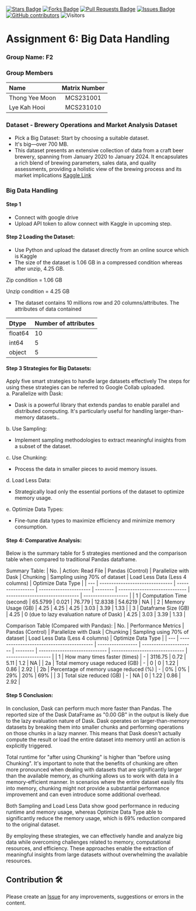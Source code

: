 <a href="https://github.com/drshahizan/HPDP/stargazers"><img src="https://img.shields.io/github/stars/drshahizan/HPDP" alt="Stars Badge"/></a>
<a href="https://github.com/drshahizan/HPDP/network/members"><img src="https://img.shields.io/github/forks/drshahizan/HPDP" alt="Forks Badge"/></a>
<a href="https://github.com/drshahizan/HPDP/pulls"><img src="https://img.shields.io/github/issues-pr/drshahizan/HPDP" alt="Pull Requests Badge"/></a>
<a href="https://github.com/drshahizan/HPDP"><img src="https://img.shields.io/github/issues/drshahizan/HPDP" alt="Issues Badge"/></a>
<a href="https://github.com/drshahizan/HPDP/graphs/contributors"><img alt="GitHub contributors" src="https://img.shields.io/github/contributors/drshahizan/HPDP?color=2b9348"></a>
![Visitors](https://api.visitorbadge.io/api/visitors?path=https%3A%2F%2Fgithub.com%2Fdrshahizan%2FHPDP&labelColor=%23d9e3f0&countColor=%23697689&style=flat)

# Assignment 6: Big Data Handling

### Group Name: F2
### Group Members

| Name                                     | Matrix Number |
| :---------------------------------------- | :-------------: |
| Thong Yee Moon            |MCS231001      |
| Lye Kah Hooi             |MCS231010      |

### Dataset - Brewery Operations and Market Analysis Dataset
- Pick a Big Dataset: Start by choosing a suitable dataset.
- It's big—over 700 MB.
- This dataset presents an extensive collection of data from a craft beer brewery, spanning from January 2020 to January 2024. It encapsulates a rich blend of brewing parameters, sales data, and quality assessments, providing a holistic view of the brewing process and its market implications
[Kaggle Link](https://www.kaggle.com/datasets/ankurnapa/brewery-operations-and-market-analysis-dataset)

### Big Data Handling 
#### Step 1 
- Connect with google drive
- Upload API token to allow connect with Kaggle in upcoming step.

#### Step 2 Loading the Dataset: 
- Use Python and upload the dataset directly from an online source which is Kaggle
- The size of the dataset is 1.06 GB in a compressed condition whereas after unzip, 4.25 GB.

Zip condition = 1.06 GB

Unzip condition = 4.25 GB

- The dataset contains 10 millions row and 20 columns/attributes. The attributes of data contained

| Dtype    | Number of attributes    |
| :--------| :--------    |
| float64    | 10    |
| int64    | 5    |
| object    | 5    |

#### Step 3 Strategies for Big Datasets: 
Apply five smart strategies to handle large datasets effectively
The steps for using these strategies can be referred to Google Collab uploaded.
<br/>
a. Parallelize with Dask:
- Dask is a powerful library that extends pandas to enable parallel and distributed computing. It's particularly useful for handling larger-than-memory datasets..

b. Use Sampling:
- Implement sampling methodologies to extract meaningful insights from a subset of the dataset.

c. Use Chunking:
- Process the data in smaller pieces to avoid memory issues.

d. Load Less Data:
- Strategically load only the essential portions of the dataset to optimize memory usage.

e. Optimize Data Types:
- Fine-tune data types to maximize efficiency and minimize memory consumption.

#### Step 4: Comparative Analysis: 

Below is the summary table for 5 strategies mentioned and the comparison table when compared to traditional Pandas dataframe. 

Summary Table: 
| No. | Action: Read File                           | Pandas (Control) | Parallelize with Dask | Chunking | Sampling using 70% of dataset | Load Less Data (Less 4 columns) | Optimize Data Type |
| --- | ------------------------------- | ----------------- | ---------------------- | -------- | ----------------------------- | ------------------------------- | ------------------- |
| 1   | Computation Time (second)       | 65.5799           | 0.021                  | 76.779   | 12.8338                       | 54.6219                         | NA                |
| 2   | Memory Usage (GB)               | 4.25              | 4.25                   | 4.25     | 3.03                          | 3.39                            | 1.33              |
| 3   | Dataframe Size (GB)             | 4.25              | 0 (due to lazy evaluation nature of Dask)  | 4.25     | 3.03                          | 3.39                            | 1.33              |

Comparison Table (Compared with Pandas): 
| No. | Performance Metrics                        | Pandas (Control) | Parallelize with Dask | Chunking | Sampling using 70% of dataset | Load Less Data (Less 4 columns) | Optimize Data Type |
| --- | ----------------------------------------- | ----------------- | ---------------------- | -------- | ----------------------------- | ------------------------------- | ------------------- |
| 1   | How many times faster (times)              | -                | 3116.75                | 0.72     | 5.11                          | 1.2                             | NA                |
| 2a  | Total memory usage reduced (GB)            | -                | 0                      | 0        | 1.22                          | 0.86                            | 2.92              |
| 2b  | Percentage of memory usage reduced (%)    | -                | 0%                     | 0%       | 29%                           | 20%                             | 69%               |
| 3   | Total size reduced (GB)                   | -               | NA                      | 0        | 1.22                          | 0.86                            | 2.92              |

#### Step 5 Conclusion: 

In conclusion, Dask can perform much more faster than Pandas. The reported size of the Dask DataFrame as "0.00 GB" in the output is likely due to the lazy evaluation nature of Dask. Dask operates on larger-than-memory datasets by breaking them into smaller chunks and performing operations on those chunks in a lazy manner. This means that Dask doesn't actually compute the result or load the entire dataset into memory until an action is explicitly triggered.

Total runtime for "after using Chunking" is higher than "before using Chunking". It's important to note that the benefits of chunking are often more pronounced when dealing with datasets that are significantly larger than the available memory, as chunking allows us to work with data in a memory-efficient manner. In scenarios where the entire dataset easily fits into memory, chunking might not provide a substantial performance improvement and can even introduce some additional overhead.

Both Sampling and Load Less Data show good performance in reducing runtime and memory usage, whereas Optimize Data Type able to significantly reduce the memory usage, which is 69% reduction compared to the original dataset.

By employing these strategies, we can effectively handle and analyze big data while overcoming challenges related to memory, computational resources, and efficiency. These approaches enable the extraction of meaningful insights from large datasets without overwhelming the available resources.



## Contribution 🛠️
Please create an [Issue](https://github.com/drshahizan/HPDP/issues) for any improvements, suggestions or errors in the content.
